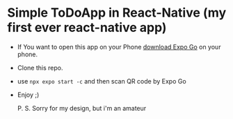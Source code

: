 # Simple ToDoApp in React-Native (my first ever react-native app)

- If You want to open this app on your Phone [download Expo Go]('https://expo.dev/go') on your phone.
- Clone this repo.
- use `npx expo start -c` and then scan QR code by Expo Go
- Enjoy ;)

  P. S. Sorry for my design, but i'm an amateur
